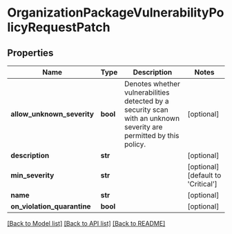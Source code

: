 # OrganizationPackageVulnerabilityPolicyRequestPatch

## Properties
Name | Type | Description | Notes
------------ | ------------- | ------------- | -------------
**allow_unknown_severity** | **bool** | Denotes whether vulnerabilities detected by a security scan with an unknown severity are permitted by this policy. | [optional] 
**description** | **str** |  | [optional] 
**min_severity** | **str** |  | [optional] [default to 'Critical']
**name** | **str** |  | [optional] 
**on_violation_quarantine** | **bool** |  | [optional] 

[[Back to Model list]](../README.md#documentation-for-models) [[Back to API list]](../README.md#documentation-for-api-endpoints) [[Back to README]](../README.md)


